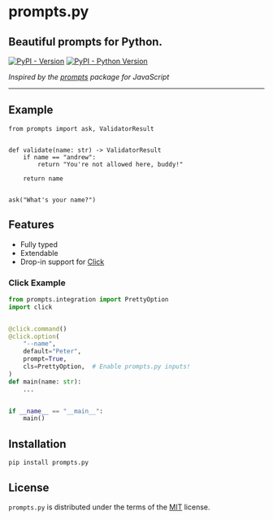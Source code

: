 # prompts.py
## Beautiful prompts for Python.

[![PyPI - Version](https://img.shields.io/pypi/v/prompts.svg)](https://pypi.org/project/prompts)
[![PyPI - Python Version](https://img.shields.io/pypi/pyversions/prompts.svg)](https://pypi.org/project/prompts)

*Inspired by the [prompts](https://www.npmjs.com/package/prompts) package for JavaScript*

-----

## Example

```
from prompts import ask, ValidatorResult


def validate(name: str) -> ValidatorResult
    if name == "andrew":
        return "You're not allowed here, buddy!"

    return name


ask("What's your name?")
```

## Features

- Fully typed
- Extendable
- Drop-in support for [Click](https://click.palletsprojects.com/)

### Click Example

```py
from prompts.integration import PrettyOption
import click


@click.command()
@click.option(
    "--name",
    default="Peter",
    prompt=True,
    cls=PrettyOption,  # Enable prompts.py inputs!
)
def main(name: str):
    ...


if __name__ == "__main__":
    main()
```

## Installation

```console
pip install prompts.py
```

## License

`prompts.py` is distributed under the terms of the [MIT](https://spdx.org/licenses/MIT.html) license.
